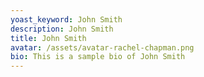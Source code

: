 ```yaml
---
yoast_keyword: John Smith
description: John Smith
title: John Smith
avatar: /assets/avatar-rachel-chapman.png
bio: This is a sample bio of John Smith
---
```


